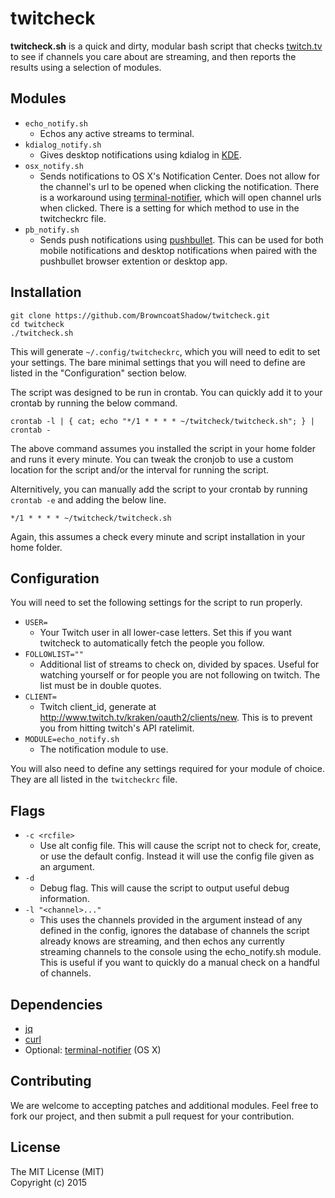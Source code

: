 twitcheck
=========
**twitcheck.sh** is a quick and dirty, modular bash script that checks [twitch.tv](https://twitch.tv) to see if channels you care about are streaming, and then reports the results using a selection of modules.


## Modules
- `echo_notify.sh`
  - Echos any active streams to terminal.
- `kdialog_notify.sh`
  - Gives desktop notifications using kdialog in [KDE](https://www.kde.org/).
- `osx_notify.sh`
  - Sends notifications to OS X's Notification Center. Does not allow for the channel's url to be opened when clicking the notification. There is a workaround using [terminal-notifier](https://github.com/alloy/terminal-notifier), which will open channel urls when clicked. There is a setting for which method to use in the twitcheckrc file.
- `pb_notify.sh`
  - Sends push notifications using [pushbullet](https://pushbullet.com). This can be used for both mobile notifications and desktop notifications when paired with the pushbullet browser extention or desktop app.


## Installation
```
git clone https://github.com/BrowncoatShadow/twitcheck.git
cd twitcheck
./twitcheck.sh
```
This will generate `~/.config/twitcheckrc`, which you will need to edit to set your settings. The bare minimal settings that you will need to define are listed in the "Configuration" section below.

The script was designed to be run in crontab. You can quickly add it to your crontab by running the below command.
```
crontab -l | { cat; echo "*/1 * * * * ~/twitcheck/twitcheck.sh"; } | crontab -
```
The above command assumes you installed the script in your home folder and runs it every minute. You can tweak the cronjob to use a custom location for the script and/or the interval for running the script.

Alternitively, you can manually add the script to your crontab by running `crontab -e` and adding the below line.  
```
*/1 * * * * ~/twitcheck/twitcheck.sh
```
Again, this assumes a check every minute and script installation in your home folder. 


## Configuration
You will need to set the following settings for the script to run properly.

- `USER=`
  - Your Twitch user in all lower-case letters. Set this if you want twitcheck to automatically fetch the people you follow.
- `FOLLOWLIST=""`
  - Additional list of streams to check on, divided by spaces. Useful for watching yourself or for people you are not following on twitch. The list must be in double quotes.
- `CLIENT=`
  - Twitch client_id, generate at <http://www.twitch.tv/kraken/oauth2/clients/new>. This is to prevent you from hitting twitch's API ratelimit.
- `MODULE=echo_notify.sh`
  - The notification module to use.

You will also need to define any settings required for your module of choice. They are all listed in the `twitcheckrc` file.


## Flags
- `-c <rcfile>`
  - Use alt config file. This will cause the script not to check for, create, or use the default config. Instead it will use the config file given as an argument.
- `-d`
  - Debug flag. This will cause the script to output useful debug information.
- `-l "<channel>..."`
  - This uses the channels provided in the argument instead of any defined in the config, ignores the database of channels the script already knows are streaming, and then echos any currently streaming channels to the console using the echo_notify.sh module. This is useful if you want to quickly do a manual check on a handful of channels.


## Dependencies
- [jq](http://stedolan.github.io/jq/)
- [curl](http://curl.haxx.se/)
- Optional: [terminal-notifier](https://github.com/alloy/terminal-notifier) (OS X)


## Contributing
We are welcome to accepting patches and additional modules. Feel free to fork our project, and then submit a pull request for your contribution.


## License
The MIT License (MIT)  
Copyright (c) 2015
